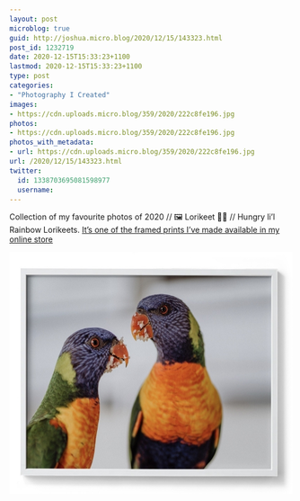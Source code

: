 ```yaml
---
layout: post
microblog: true
guid: http://joshua.micro.blog/2020/12/15/143323.html
post_id: 1232719
date: 2020-12-15T15:33:23+1100
lastmod: 2020-12-15T15:33:23+1100
type: post
categories:
- "Photography I Created"
images:
- https://cdn.uploads.micro.blog/359/2020/222c8fe196.jpg
photos:
- https://cdn.uploads.micro.blog/359/2020/222c8fe196.jpg
photos_with_metadata:
- url: https://cdn.uploads.micro.blog/359/2020/222c8fe196.jpg
url: /2020/12/15/143323.html
twitter:
  id: 1338703695081598977
  username: 
---
```

Collection of my favourite photos of 2020 // 🖼 Lorikeet 🌈🦜 // Hungry li’l Rainbow Lorikeets. [It’s one of the framed prints I’ve made available in my online store](https://ahoyjosh.com/collection)

<img src="uploads/2020/222c8fe196.jpg" width="600" height="430" alt="" />
